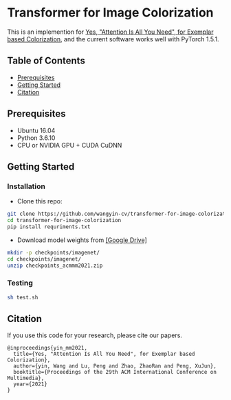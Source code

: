 # Transformer for Image Colorization
This is an implemention for [Yes, "Attention Is All You Need", for Exemplar based Colorization](https://dl.acm.org/doi/10.1145/3474085.3475385), and the current software works well with PyTorch 1.5.1.
## Table of Contents

- [Prerequisites](#Prerequisites)
- [Getting Started](#Getting-Started)
- [Citation](#Citation)

## Prerequisites
- Ubuntu 16.04
- Python 3.6.10
- CPU or NVIDIA GPU + CUDA CuDNN

## Getting Started

### Installation
- Clone this repo:
```bash
git clone https://github.com/wangyin-cv/transformer-for-image-colorization
cd transformer-for-image-colorization
pip install requriments.txt
```
- Download model weights from <a href="https://drive.google.com/file/d/11FM-2v4iVH8Dvowo-7bQG56Z_ey8kjOa/view?usp=sharing">[Google Drive]</a>
```bash
mkdir -p checkpoints/imagenet/
cd checkpoints/imagenet/
unzip checkpoints_acmmm2021.zip
```
### Testing
```bash
sh test.sh
```
## Citation
If you use this code for your research, please cite our papers.
```
@inproceedings{yin_mm2021,
  title={Yes, "Attention Is All You Need", for Exemplar based Colorization},
  author={yin, Wang and Lu, Peng and Zhao, ZhaoRan and Peng, XuJun},
  booktitle={Proceedings of the 29th ACM International Conference on Multimedia},
  year={2021}
}
```
